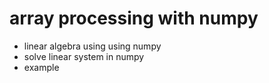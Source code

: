 #  array processing with numpy
- linear algebra using using numpy
- solve linear system in numpy
- example



```python

```
